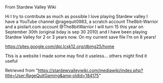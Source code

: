 From Stardew Valley Wiki

Hi I try to contribute as much as possible I love playing Stardew valley I have a YouTube channel @ragequit0983, a scratch account The8bit-Warrior and a pixilart.com account @The8bitWarrior I will turn 15 this year on September 30th (original bday is sep 30 2010) and I have been playing Stardew Valley for 2 or 3 years now. On my current save file I’m on 8 years!

https://sites.google.com/dpi.lcsk12.org/dbmg25/home

This is a website I made some may find it useless… others might find it useful

Retrieved from "https://stardewvalleywiki.com/mediawiki/index.php?title=User:RageQuitGaming&amp;oldid=184175"
